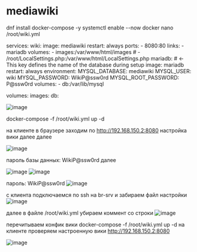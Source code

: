 # mediawiki
dnf install docker-compose -y
systemctl enable --now docker
nano /root/wiki.yml

services:
  wiki:
    image: mediawiki
    restart: always
    ports:
      - 8080:80
    links:
      - mariadb
    volumes:
      - images:/var/www/html/images
      # - /root/LocalSettings.php:/var/www/html/LocalSettings.php
  mariadb: # <- This key defines the name of the database during setup
    image: mariadb
    restart: always
    environment:
      MYSQL_DATABASE: mediawiki
      MYSQL_USER: wiki
      MYSQL_PASSWORD: WikiP@ssw0rd
      MYSQL_ROOT_PASSWORD: P@ssw0rd
    volumes:
      - db:/var/lib/mysql

volumes:
  images:
  db:

![image](https://github.com/user-attachments/assets/c671ab0f-7d77-4e44-ac13-b99d2b38fbb6)

docker-compose -f /root/wiki.yml up -d

на клиенте в браузере заходим по http://192.168.150.2:8080
настройка вики
далее 
далее

![image](https://github.com/user-attachments/assets/7c5eb5b2-c3cf-4f6d-839d-899504a57e7e)

пароль базы данных: WikiP@ssw0rd
далее

![image](https://github.com/user-attachments/assets/734cf7c1-0d56-4dfc-b49a-4aeb397c530f)
![image](https://github.com/user-attachments/assets/51c84ab4-64be-4ae3-b94c-f25e6159beaf)

пароль: WikiP@ssw0rd
![image](https://github.com/user-attachments/assets/1b3ab529-a60d-4df9-844e-78b3b044aee9)

с клиента подключаемся по ssh на br-srv и забираем файл настройки
![image](https://github.com/user-attachments/assets/79587138-beac-4977-909b-2434edeed1b2)

далее в файле /root/wiki.yml убираем коммент со строки 
![image](https://github.com/user-attachments/assets/926c8f2c-4bba-4a2c-a900-9d2554b9a1ac)

перечитываем конфик вики
docker-compose -f /root/wiki.yml up -d
на клиенте проверяем настроенную вики http://192.168.150.2:8080

![image](https://github.com/user-attachments/assets/15b713de-16df-4f22-90c3-164590020589)
